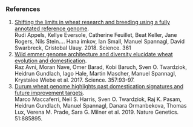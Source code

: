 ### References

1.  [Shifting the limits in wheat research and breeding using a fully
    annotated reference
    genome](http://dx.doi.org/10.1126/science.aar7191).\
    Rudi Appels, Kellye Eversole, Catherine Feuillet, Beat Keller, Jane
    Rogers, Nils Stein\.... Hana imkov, Ian Small, Manuel Spannagl,
    David Swarbreck, Cristobal Uauy. 2018. Science. 361
2.  [Wild emmer genome architecture and diversity elucidate wheat
    evolution and
    domestication](http://dx.doi.org/10.1126/science.aan0032).\
    Raz Avni, Moran Nave, Omer Barad, Kobi Baruch, Sven O. Twardziok,
    Heidrun Gundlach, Iago Hale, Martin Mascher, Manuel Spannagl,
    Krystalee Wiebe et al. 2017. Science. 357:93-97.
3.  [Durum wheat genome highlights past domestication signatures and
    future improvement
    targets](http://dx.doi.org/https://doi.org/10.1038/s41588-019-0381-3).\
    Marco Maccaferri, Neil S. Harris, Sven O. Twardziok, Raj K. Pasam,
    Heidrun Gundlach, Manuel Spannagl, Danara Ormanbekova, Thomas Lux,
    Verena M. Prade, Sara G. Milner et al. 2019. Nature Genetics.
    51:885895.



